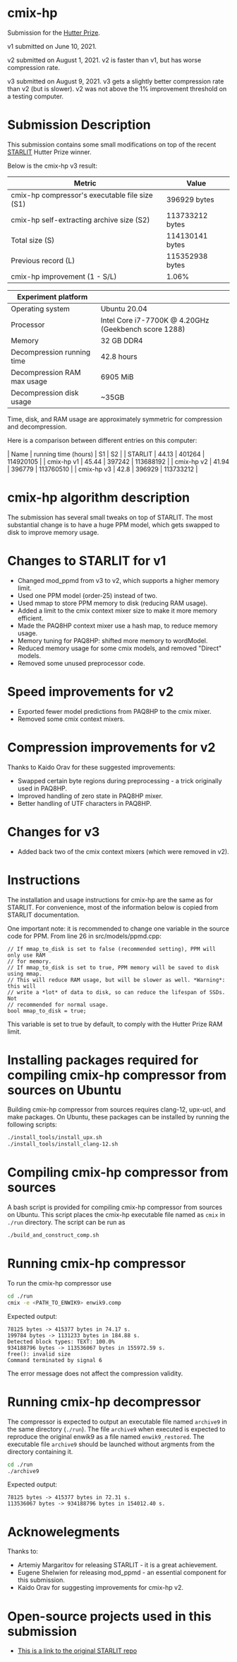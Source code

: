 # cmix-hp

Submission for the [Hutter Prize](http://prize.hutter1.net/).

v1 submitted on June 10, 2021.

v2 submitted on August 1, 2021. v2 is faster than v1, but has worse compression rate.

v3 submitted on August 9, 2021. v3 gets a slightly better compression rate than v2 (but is slower). v2 was not above the 1% improvement threshold on a testing computer.

# Submission Description
This submission contains some small modifications on top of the recent [STARLIT](https://github.com/amargaritov/starlit) Hutter Prize winner.

Below is the cmix-hp v3 result:

| Metric | Value |
| --- | ----------- |
| cmix-hp compressor's executable file size (S1)| 396929 bytes |
| cmix-hp self-extracting archive size (S2)| 113733212 bytes |
| Total size (S) | 114130141 bytes |
| Previous record (L) | 115352938 bytes |
| cmix-hp improvement (1 - S/L) | 1.06% |

| Experiment platform |  |
| --- | ----------- |
| Operating system | Ubuntu 20.04 |
| Processor | Intel Core i7-7700K @ 4.20GHz (Geekbench score 1288) |
| Memory | 32 GB DDR4 |
| Decompression running time | 42.8 hours |
| Decompression RAM max usage | 6905 MiB |
| Decompression disk usage | ~35GB |

Time, disk, and RAM usage are approximately symmetric for compression and decompression.

Here is a comparison between different entries on this computer:

| Name | running time (hours) | S1 | S2 |
| STARLIT | 44.13 | 401264 | 114920105 |
| cmix-hp v1 | 45.44 | 397242 | 113688192 |
| cmix-hp v2 | 41.94 | 396779 | 113760510 |
| cmix-hp v3 | 42.8 | 396929 | 113733212 |

# cmix-hp algorithm description
The submission has several small tweaks on top of STARLIT. The most substantial change is to have a huge PPM model, which gets swapped to disk to improve memory usage.

# Changes to STARLIT for v1
* Changed mod_ppmd from v3 to v2, which supports a higher memory limit.
* Used one PPM model (order-25) instead of two.
* Used mmap to store PPM memory to disk (reducing RAM usage).
* Added a limit to the cmix context mixer size to make it more memory efficient.
* Made the PAQ8HP context mixer use a hash map, to reduce memory usage.
* Memory tuning for PAQ8HP: shifted more memory to wordModel.
* Reduced memory usage for some cmix models, and removed "Direct" models.
* Removed some unused preprocessor code.

# Speed improvements for v2
* Exported fewer model predictions from PAQ8HP to the cmix mixer.
* Removed some cmix context mixers.

# Compression improvements for v2
Thanks to Kaido Orav for these suggested improvements:

* Swapped certain byte regions during preprocessing - a trick originally used in PAQ8HP.
* Improved handling of zero state in PAQ8HP mixer.
* Better handling of UTF characters in PAQ8HP.

# Changes for v3
* Added back two of the cmix context mixers (which were removed in v2).

# Instructions
The installation and usage instructions for cmix-hp are the same as for STARLIT. For convenience, most of the information below is copied from STARLIT documentation.

One important note: it is recommended to change one variable in the source code for PPM. From line 26 in src/models/ppmd.cpp:

```
// If mmap_to_disk is set to false (recommended setting), PPM will only use RAM
// for memory.
// If mmap_to_disk is set to true, PPM memory will be saved to disk using mmap.
// This will reduce RAM usage, but will be slower as well. *Warning*: this will
// write a *lot* of data to disk, so can reduce the lifespan of SSDs. Not
// recommended for normal usage.
bool mmap_to_disk = true;
```

This variable is set to true by default, to comply with the Hutter Prize RAM limit.

# Installing packages required for compiling cmix-hp compressor from sources on Ubuntu
Building cmix-hp compressor from sources requires clang-12, upx-ucl, and make packages. On Ubuntu, these packages can be installed by running the following scripts:
```bash
./install_tools/install_upx.sh
./install_tools/install_clang-12.sh
```

# Compiling cmix-hp compressor from sources
A bash script is provided for compiling cmix-hp compressor from sources on Ubuntu. This script places the cmix-hp executable file named as `cmix` in `./run` directory. The script can be run as
```bash
./build_and_construct_comp.sh
```

# Running cmix-hp compressor
To run the cmix-hp compressor use
```bash
cd ./run
cmix -e <PATH_TO_ENWIK9> enwik9.comp
```

Expected output:
```
78125 bytes -> 415377 bytes in 74.17 s.
199784 bytes -> 1131233 bytes in 184.88 s.
Detected block types: TEXT: 100.0%
934188796 bytes -> 113536067 bytes in 155972.59 s.
free(): invalid size
Command terminated by signal 6
```
The error message does not affect the compression validity.

# Running cmix-hp decompressor
The compressor is expected to output an executable file named `archive9` in the same directory (`./run`). The file `archive9` when executed is expected to reproduce the original enwik9 as a file named `enwik9_restored`. The executable file `archive9` should be launched without argments from the directory containing it. 
```bash
cd ./run
./archive9
```

Expected output:
```
78125 bytes -> 415377 bytes in 72.31 s.
113536067 bytes -> 934188796 bytes in 154012.40 s.
```

# Acknowelegments
Thanks to:

* Artemiy Margaritov for releasing STARLIT - it is a great achievement.
* Eugene Shelwien for releasing mod_ppmd - an essential component for this submission.
* Kaido Orav for suggesting improvements for cmix-hp v2.

# Open-source projects used in this submission
* [This is a link to the original STARLIT repo](https://github.com/amargaritov/starlit)

